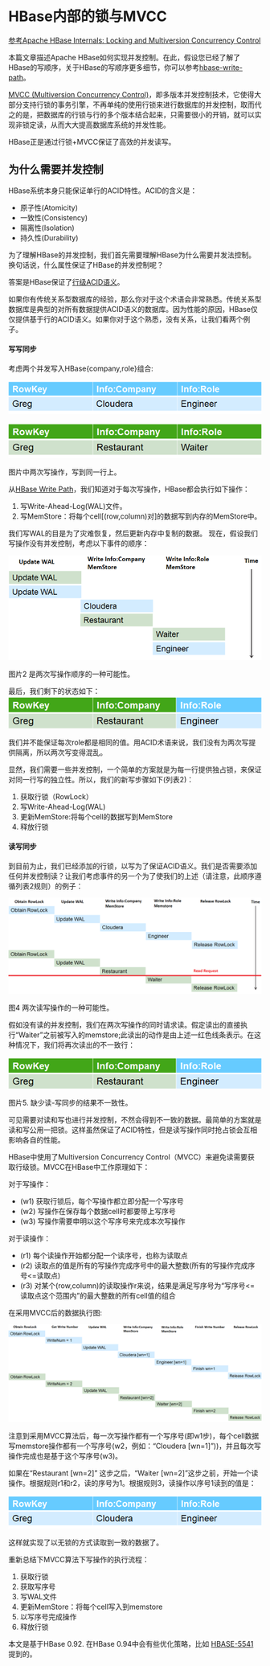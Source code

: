 # HBase内部的锁与MVCC

[参考Apache HBase Internals: Locking and Multiversion Concurrency Control](https://blogs.apache.org/hbase/entry/apache_hbase_internals_locking_and)

本篇文章描述Apache HBase如何实现并发控制。在此，假设您已经了解了HBase的写顺序，关于HBase的写顺序更多细节，你可以参考[hbase-write-path](http://blog.cloudera.com/blog/2012/06/hbase-write-path/)。

[MVCC (Multiversion Concurrency Control)](https://en.wikipedia.org/wiki/Multiversion_concurrency_control)，即多版本并发控制技术，它使得大部分支持行锁的事务引擎，不再单纯的使用行锁来进行数据库的并发控制，取而代之的是，把数据库的行锁与行的多个版本结合起来，只需要很小的开销，就可以实现非锁定读，从而大大提高数据库系统的并发性能。

HBase正是通过行锁+MVCC保证了高效的并发读写。


## 为什么需要并发控制

HBase系统本身只能保证单行的ACID特性。ACID的含义是：

+ 原子性(Atomicity)
+ 一致性(Consistency)
+ 隔离性(Isolation)
+ 持久性(Durability)

为了理解HBase的并发控制，我们首先需要理解HBase为什么需要并发法控制。换句话说，什么属性保证了HBase的并发控制呢？

答案是HBase保证了[行级ACID语义](http://hbase.apache.org/acid-semantics.html)。

如果你有传统关系型数据库的经验，那么你对于这个术语会非常熟悉。传统关系型数据库是典型的对所有数据提供ACID语义的数据库。因为性能的原因，HBase仅仅提供基于行的ACID语义。如果你对于这个熟悉，没有关系，让我们看两个例子。

#### 写写同步

考虑两个并发写入HBase{company,role}组合:

![图片1 两次写到同一行](../charts/hbase-internals-locking-image1.png)

![图片1 两次写到同一行](../charts/hbase-internals-locking-image-2.png)

图片中两次写操作，写到同一行上。

从[HBase Write Path](http://blog.cloudera.com/blog/2012/06/hbase-write-path/)，我们知道对于每次写操作，HBase都会执行如下操作：

1. 写Write-Ahead-Log(WAL)文件。
2. 写MemStore：将每个cell[(row,column)对]的数据写到内存的MemStore中。


我们写WAL的目是为了灾难恢复，然后更新内存中复制的数据。
现在，假设我们写操作没有并发控制，考虑以下事件的顺序：

![这是两次写操作的顺序的一种可能性](../charts/hbase-internals-locking-image2.png)

图片2 是两次写操作顺序的一种可能性。

最后，我们剩下的状态如下：
![](../charts/hbase-internals-locking-image3.png)

我们并不能保证每次role都是相同的值。用ACID术语来说，我们没有为两次写提供隔离，所以两次写变得混乱。

显然，我们需要一些并发控制，一个简单的方案就是为每一行提供独占锁，来保证对同一行写的独立性。所以，我们的新写步骤如下(列表2)：

1. 获取行锁（RowLock）
2. 写Write-Ahead-Log(WAL)
3. 更新MemStore:将每个cell的数据写到MemStore
4. 释放行锁

#### 读写同步

到目前为止，我们已经添加的行锁，以写为了保证ACID语义。我们是否需要添加任何并发控制读？让我们考虑事件的另一个为了使我们的上述（请注意，此顺序遵循列表2规则）的例子：

![](../charts/hbase-internals-image4.png)

图4 两次读写操作的一种可能性。

假如没有读的并发控制，我们在两次写操作的同时请求读。假定读出的直接执行“Waiter”之前被写入的memstore;此读出的动作是由上述一红色线条表示。在这种情况下，我们将再次读出的不一致行：

![](../charts/hbase-internals-locking-image3.png)

图片5. 缺少读-写同步的结果不一致性。

可见需要对读和写也进行并发控制，不然会得到不一致的数据。最简单的方案就是读和写公用一把锁。这样虽然保证了ACID特性，但是读写操作同时抢占锁会互相影响各自的性能。

HBase中使用了Multiversion Concurrency Control（MVCC）来避免读需要获取行级锁。MVCC在HBase中工作原理如下：

对于写操作：

 + (w1) 获取行锁后，每个写操作都立即分配一个写序号
 + (w2) 写操作在保存每个数据cell时都要带上写序号
 + (w3) 写操作需要申明以这个写序号来完成本次写操作

对于读操作：

+ (r1) 每个读操作开始都分配一个读序号，也称为读取点
+ (r2) 读取点的值是所有的写操作完成序号中的最大整数(所有的写操作完成序号<=读取点)
+ (r3) 对某个(row,column)的读取操作r来说，结果是满足写序号为“写序号<=读取点这个范围内”的最大整数的所有cell值的组合

在采用MVCC后的数据执行图:

![](../charts/hbase-internals-locking-mvcc-6.png)

注意到采用MVCC算法后，每一次写操作都有一个写序号(即w1步)，每个cell数据写memstore操作都有一个写序号(w2，例如：“Cloudera [wn=1]”))，并且每次写操作完成也是基于这个写序号(w3)。

如果在“Restaurant [wn=2]” 这步之后，“Waiter [wn=2]”这步之前，开始一个读操作。根据规则r1和r2，读的序号为1。根据规则3，读操作以序号1读到的值是：

![](../charts/hbase-internals-locking-image1.png)

这样就实现了以无锁的方式读取到一致的数据了。

重新总结下MVCC算法下写操作的执行流程：

 1. 获取行锁
 2. 获取写序号
 3. 写WAL文件
 4. 更新MemStore：将每个cell写入到memstore
 5. 以写序号完成操作
 6. 释放行锁

 本文是基于HBase 0.92. 在HBase 0.94中会有些优化策略，比如 [HBASE-5541](https://issues.apache.org/jira/browse/HBASE-5541) 提到的。
